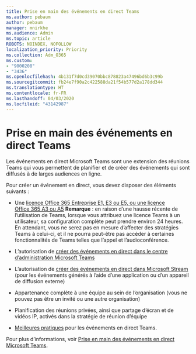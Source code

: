 ```yaml
---
title: Prise en main des événements en direct Teams
ms.author: pebaum
author: pebaum
manager: mnirkhe
ms.audience: Admin
ms.topic: article
ROBOTS: NOINDEX, NOFOLLOW
localization_priority: Priority
ms.collection: Adm_O365
ms.custom:
- "9000208"
- "3436"
ms.openlocfilehash: 4b131f7d0cd39070bbc878823a47496bd6b3c99b
ms.sourcegitcommit: fb24e7f90a2c422588da21f54b577d2a178dd344
ms.translationtype: HT
ms.contentlocale: fr-FR
ms.lasthandoff: 04/03/2020
ms.locfileid: "43142987"
---
```

# <a name="getting-started-with-teams-live-events"></a>Prise en main des événements en direct Teams

Les événements en direct Microsoft Teams sont une extension des réunions Teams qui vous permettent de planifier et de créer des événements qui sont diffusés à de larges audiences en ligne.

Pour créer un événement en direct, vous devez disposer des éléments suivants :

- Une [licence Office 365 Entreprise E1, E3 ou E5, ou une licence Office 365 A3 ou A5](https://docs.microsoft.com/microsoftteams/teams-live-events/set-up-for-teams-live-events#step-2-get-and-assign-licenses) **Remarque** : en raison d’une hausse récente de l’utilisation de Teams, lorsque vous attribuez une licence Teams à un utilisateur, sa configuration complète peut prendre environ 24 heures. En attendant, vous ne serez pas en mesure d’affecter des stratégies Teams à celui-ci, et il ne pourra peut-être pas accéder à certaines fonctionnalités de Teams telles que l’appel et l’audioconférence.

- L’autorisation de [créer des événements en direct dans le centre d’administration Microsoft Teams](https://docs.microsoft.com/microsoftteams/teams-live-events/set-up-for-teams-live-events#create-or-edit-a-live-events-policy)

- L’autorisation de [créer des événements en direct dans Microsoft Stream](https://docs.microsoft.com/microsoftteams/teams-live-events/what-are-teams-live-events) (pour les événements générés à l’aide d’une application ou d’un appareil de diffusion externe)

- Appartenance complète à une équipe au sein de l’organisation (vous ne pouvez pas être un invité ou une autre organisation)

- Planification des réunions privées, ainsi que partage d’écran et de vidéos IP, activés dans la stratégie de réunion d’équipe

- [Meilleures pratiques](https://support.office.com/article/Best-practices-for-producing-a-Teams-live-event-e500370e-4dd1-4187-8b48-af10ef02cf42) pour les événements en direct Teams.

Pour plus d’informations, voir [Prise en main des événements en direct Microsoft Teams](https://support.office.com/article/get-started-with-microsoft-teams-live-events-d077fec2-a058-483e-9ab5-1494afda578a).
